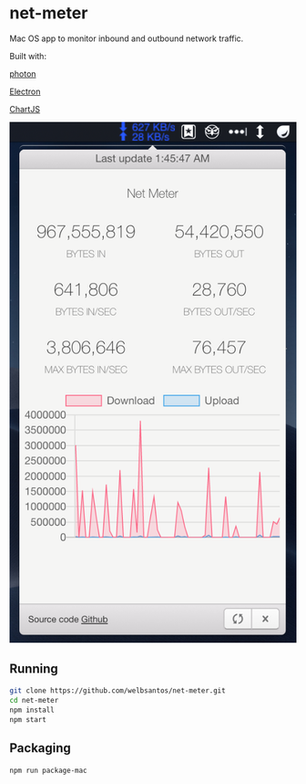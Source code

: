 # net-meter

Mac OS app to monitor inbound and outbound network traffic.

Built with:

[photon](http://photonkit.com)

[Electron](http://electron.atom.io)

[ChartJS](https://www.chartjs.org)

![screenshot](https://github.com/welbsantos/net-meter/blob/master/assets/Screen%20Shot%202019-06-25%20at%2001.45.48%20AM.png)


## Running

```sh
git clone https://github.com/welbsantos/net-meter.git
cd net-meter
npm install
npm start
```

## Packaging

```sh
npm run package-mac
```

